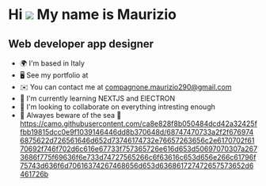 Hi ![](https://user-images.githubusercontent.com/18350557/176309783-0785949b-9127-417c-8b55-ab5a4333674e.gif) My name is Maurizio
=================================================================================================================================

Web developer app designer
--------------------------

*   🌍  I'm based in Italy
*   🖥️  See my portfolio at[](http://myportfoliomc.netlify.app/)
*   ✉️  You can contact me at [compagnone.maurizio290@gmail.com](mailto:compagnone.maurizio290@gmail.com)
*   🧠  I'm currently learning NEXTJS and ElECTRON
*   👥  I'm looking to collaborate on everything intresting enough
*   🌊 Alwayes beware of the sea 🌊
https://camo.githubusercontent.com/ca8e828f8b050484dcd42a32425ffbb19815dcc0e9f1039146446dd8b370648d/68747470733a2f2f6769746875622d726561646d652d73746174732e76657263656c2e6170702f6170692f746f702d6c616e67733f757365726e616d653d50697070307a2673686f775f69636f6e733d74727565266c6f63616c653d656e266c61796f75743d636f6d70616374267468656d653d636861727472657573652d6461726b
